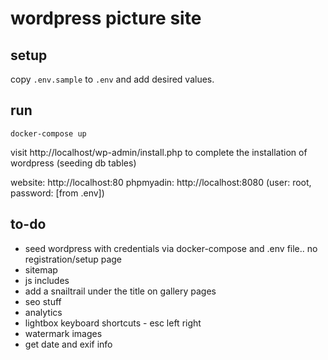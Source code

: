 # wordpress picture site

## setup

copy `.env.sample` to `.env` and add desired values.

## run

`docker-compose up`

visit http://localhost/wp-admin/install.php to complete the installation of wordpress (seeding db tables)

website: http://localhost:80
phpmyadin: http://localhost:8080 (user: root, password: [from .env])


## to-do

- seed wordpress with credentials via docker-compose and .env file.. no registration/setup page
- sitemap
- js includes
- add a snailtrail under the title on gallery pages
- seo stuff
- analytics
- lightbox keyboard shortcuts - esc left right
- watermark images
- get date and exif info
